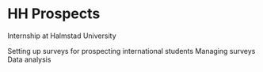 # HH Prospects

Internship at Halmstad University

Setting up surveys for prospecting international students
Managing surveys
Data analysis
